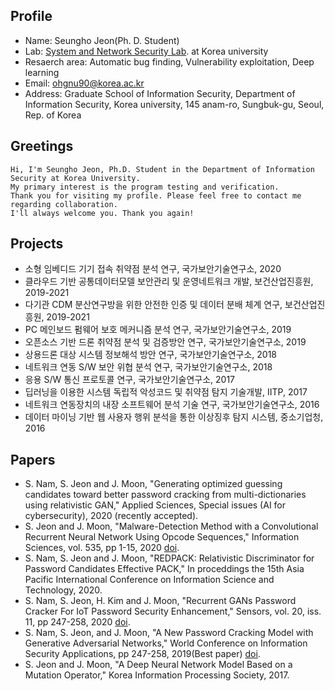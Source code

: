 ## Profile
- Name: Seungho Jeon(Ph. D. Student)
- Lab: [System and Network Security Lab](http://kusystemlab.co.kr/). at Korea university
- Resaerch area: Automatic bug finding, Vulnerability exploitation, Deep learning
- Email: ohgnu90@korea.ac.kr
- Address: Graduate School of Information Security, Department of Information Security, Korea university, 145 anam-ro, Sungbuk-gu, Seoul, Rep. of Korea

## Greetings
```
Hi, I'm Seungho Jeon, Ph.D. Student in the Department of Information Security at Korea University. 
My primary interest is the program testing and verification. 
Thank you for visiting my profile. Please feel free to contact me regarding collaboration. 
I'll always welcome you. Thank you again!
```

## Projects
- 소형 임베디드 기기 접속 취약점 분석 연구, 국가보안기술연구소, 2020
- 클라우드 기반 공통데이터모델 보안관리 및 운영네트워크 개발, 보건산업진흥원, 2019-2021
- 다기관 CDM 분산연구방을 위한 안전한 인증 및 데이터 분배 체계 연구, 보건산업진흥원, 2019-2021
- PC 메인보드 펌웨어 보호 메커니즘 분석 연구, 국가보안기술연구소, 2019
- 오픈소스 기반 드론 취약점 분석 및 검증방안 연구, 국가보안기술연구소, 2019
- 상용드론 대상 시스템 정보해석 방안 연구, 국가보안기술연구소, 2018
- 네트워크 연동 S/W 보안 위협 분석 연구, 국가보안기술연구소, 2018
- 응용 S/W 통신 프로토콜 연구, 국가보안기술연구소, 2017
- 딥러닝을 이용한 시스템 독립적 악성코드 및 취약점 탐지 기술개발, IITP, 2017
- 네트워크 연동장치의 내장 소프트웨어 분석 기술 연구, 국가보안기술연구소, 2016
- 데이터 마이닝 기반 웹 사용자 행위 분석을 통한 이상징후 탐지 시스템, 중소기업청, 2016

## Papers
- S. Nam, S. Jeon and J. Moon, "Generating optimized guessing candidates toward better password cracking from multi-dictionaries using relativistic GAN," Applied Sciences, Special issues (AI for cybersecurity), 2020 (recently accepted). 
- S. Jeon and J. Moon, "Malware-Detection Method with a Convolutional Recurrent Neural Network Using Opcode Sequences," Information Sciences, vol. 535, pp 1-15, 2020 [doi](https://doi.org/10.1016/j.ins.2020.05.026).
- S. Nam, S. Jeon and J. Moon, "REDPACK: Relativistic Discriminator for Password Candidates Effective PACK," In proceddings the 15th Asia Pacific International Conference on Information Science and Technology, 2020.
- S. Nam, S. Jeon, H. Kim and J. Moon, "Recurrent GANs Password Cracker For IoT Password Security Enhancement," Sensors, vol. 20, iss. 11, pp 247-258, 2020 [doi](https://doi.org/10.3390/s20113106).
- S. Nam, S. Jeon, and J. Moon, "A New Password Cracking Model with Generative Adversarial Networks," World Conference on Information Security Applications, pp 247-258, 2019(Best paper) [doi](https://doi.org/10.1007/978-3-030-39303-8_19).
- S. Jeon and J. Moon, "A Deep Neural Network Model Based on a Mutation Operator," Korea Information Processing Society, 2017.
